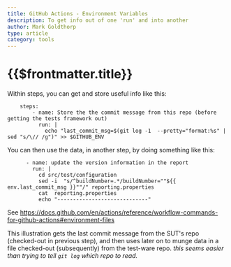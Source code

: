 ```yaml
---
title: GitHub Actions - Environment Variables
description: To get info out of one 'run' and into another
author: Mark Goldthorp
type: article
category: tools
---
```

# {{$frontmatter.title}}

Within steps, you can get and store useful info like this:

```
    steps:
        - name: Store the the commit message from this repo (before getting the tests framework out)
          run: |
            echo "last_commit_msg=$(git log -1  --pretty="format:%s" | sed "s/\// /g")" >> $GITHUB_ENV
```

You can then use the data, in another step, by doing something like this:

```apacheconf
      - name: update the version information in the report
        run: |
          cd src/test/configuration
          sed -i  "s/^buildNumber=.*/buildNumber=""${{ env.last_commit_msg }}""/" reporting.properties
          cat  reporting.properties
          echo "-----------------------------"
```

See https://docs.github.com/en/actions/reference/workflow-commands-for-github-actions#environment-files

This illustration gets the last commit message from the SUT's repo (checked-out in previous step), and then uses later on to munge data in a file checked-out (subsequently) from the test-ware repo. _this seems easier than trying to tell `git log` which repo to read._
